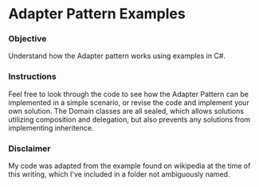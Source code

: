 # Adapter Pattern Examples

### Objective
Understand how the Adapter pattern works using examples in C#.

### Instructions
Feel free to look through the code to see how the Adapter Pattern can be implemented in a simple scenario, or revise the code and implement your own solution. The Domain classes are all sealed, which allows solutions utilizing composition and delegation, but also prevents any solutions from implementing inheritence. 

### Disclaimer
My code was adapted from the example found on wikipedia at the time of this writing, which I've included in a folder not ambiguously named.